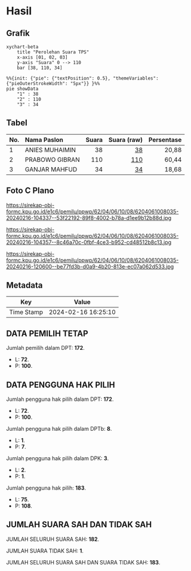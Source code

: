 # Hasil

## Grafik

```mermaid
xychart-beta
    title "Perolehan Suara TPS"
    x-axis [01, 02, 03]
    y-axis "Suara" 0 --> 110
    bar [38, 110, 34]
```

```mermaid
%%{init: {"pie": {"textPosition": 0.5}, "themeVariables": {"pieOuterStrokeWidth": "5px"}} }%%
pie showData
    "1" : 38
    "2" : 110
    "3" : 34
```

## Tabel

| No. | Nama Paslon    | Suara | Suara (raw) | Persentase |
|:--- |:-------------- | -----:| -----------:| ----------:|
| 1   | ANIES MUHAIMIN | 38    | [38][p-1]   | 20,88      |
| 2   | PRABOWO GIBRAN | 110   | [110][p-2]  | 60,44      |
| 3   | GANJAR MAHFUD  | 34    | [34][p-3]   | 18,68      |


[p-1]: https://github.com/gigit-pemilu/pemilu-2024-62-kalimantan-tengah/blob/main/pilpres/hitung-suara/sub/62-kalimantan-tengah/sub/04-barito-selatan/sub/06-dusun-selatan/sub/1008-buntok-kota/sub/035-tps/sub/paslon-1.txt
[p-2]: https://github.com/gigit-pemilu/pemilu-2024-62-kalimantan-tengah/blob/main/pilpres/hitung-suara/sub/62-kalimantan-tengah/sub/04-barito-selatan/sub/06-dusun-selatan/sub/1008-buntok-kota/sub/035-tps/sub/paslon-2.txt
[p-3]: https://github.com/gigit-pemilu/pemilu-2024-62-kalimantan-tengah/blob/main/pilpres/hitung-suara/sub/62-kalimantan-tengah/sub/04-barito-selatan/sub/06-dusun-selatan/sub/1008-buntok-kota/sub/035-tps/sub/paslon-3.txt

## Foto C Plano

https://sirekap-obj-formc.kpu.go.id/e1c6/pemilu/ppwp/62/04/06/10/08/6204061008035-20240216-104337--53f22192-89f8-4002-b78a-d1ee9b12b88d.jpg

https://sirekap-obj-formc.kpu.go.id/e1c6/pemilu/ppwp/62/04/06/10/08/6204061008035-20240216-104357--8c46a70c-0fbf-4ce3-b952-cd48512b8c13.jpg

https://sirekap-obj-formc.kpu.go.id/e1c6/pemilu/ppwp/62/04/06/10/08/6204061008035-20240216-120600--be77fd3b-d0a9-4b20-813e-ec07a062d533.jpg


## Metadata

| Key        | Value               |
| ---------- | ------------------- |
| Time Stamp | 2024-02-16 16:25:10 |


## DATA PEMILIH TETAP

Jumlah pemilih dalam DPT: **172**.
 * L: **72**.
 * P: **100**.

## DATA PENGGUNA HAK PILIH

Jumlah pengguna hak pilih dalam DPT: **172**.
 * L: **72**.
 * P: **100**.

Jumlah pengguna hak pilih dalam DPTb: **8**.
 * L: **1**.
 * P: **7**.

Jumlah pengguna hak pilih dalam DPK: **3**.
 * L: **2**.
 * P: **1**.

Jumlah pengguna hak pilih: **183**.
 * L: **75**.
 * P: **108**.

## JUMLAH SUARA SAH DAN TIDAK SAH

JUMLAH SELURUH SUARA SAH: **182**.

JUMLAH SUARA TIDAK SAH: **1**.

JUMLAH SELURUH SUARA SAH DAN SUARA TIDAK SAH: **183**.


